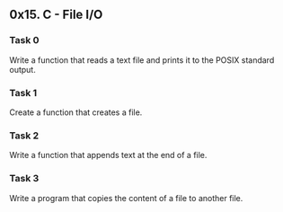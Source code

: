 ## 0x15. C - File I/O
### Task 0

Write a function that reads a text file and prints it to the POSIX standard output.
### Task 1

Create a function that creates a file.
### Task 2

Write a function that appends text at the end of a file.
### Task 3

Write a program that copies the content of a file to another file.
